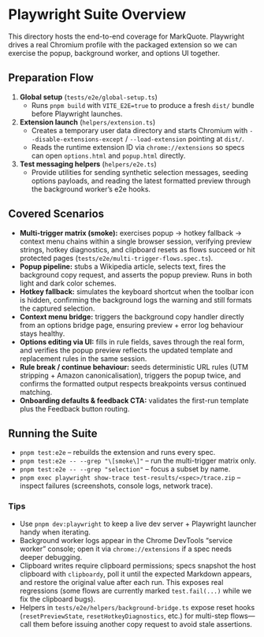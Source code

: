 <!-- markdownlint-disable MD013 -->

# Playwright Suite Overview

This directory hosts the end-to-end coverage for MarkQuote. Playwright drives a real Chromium profile with the packaged extension so we can exercise the popup, background worker, and options UI together.

## Preparation Flow

1. **Global setup** (`tests/e2e/global-setup.ts`)
   - Runs `pnpm build` with `VITE_E2E=true` to produce a fresh `dist/` bundle before Playwright launches.
2. **Extension launch** (`helpers/extension.ts`)
   - Creates a temporary user data directory and starts Chromium with `--disable-extensions-except` / `--load-extension` pointing at `dist/`.
   - Reads the runtime extension ID via `chrome://extensions` so specs can open `options.html` and `popup.html` directly.
3. **Test messaging helpers** (`helpers/e2e.ts`)
   - Provide utilities for sending synthetic selection messages, seeding options payloads, and reading the latest formatted preview through the background worker’s e2e hooks.

## Covered Scenarios

- **Multi-trigger matrix (smoke):** exercises popup → hotkey fallback → context menu chains within a single browser session, verifying preview strings, hotkey diagnostics, and clipboard resets as flows succeed or hit protected pages (`tests/e2e/multi-trigger-flows.spec.ts`).
- **Popup pipeline:** stubs a Wikipedia article, selects text, fires the background copy request, and asserts the popup preview. Runs in both light and dark color schemes.
- **Hotkey fallback:** simulates the keyboard shortcut when the toolbar icon is hidden, confirming the background logs the warning and still formats the captured selection.
- **Context menu bridge:** triggers the background copy handler directly from an options bridge page, ensuring preview + error log behaviour stays healthy.
- **Options editing via UI:** fills in rule fields, saves through the real form, and verifies the popup preview reflects the updated template and replacement rules in the same session.
- **Rule break / continue behaviour:** seeds deterministic URL rules (UTM stripping + Amazon canonicalisation), triggers the popup twice, and confirms the formatted output respects breakpoints versus continued matching.
- **Onboarding defaults & feedback CTA:** validates the first-run template plus the Feedback button routing.

## Running the Suite

- `pnpm test:e2e` – rebuilds the extension and runs every spec.
- `pnpm test:e2e -- --grep "\[smoke\]"` – run the multi-trigger matrix only.
- `pnpm test:e2e -- --grep "selection"` – focus a subset by name.
- `pnpm exec playwright show-trace test-results/<spec>/trace.zip` – inspect failures (screenshots, console logs, network trace).

### Tips

- Use `pnpm dev:playwright` to keep a live dev server + Playwright launcher handy when iterating.
- Background worker logs appear in the Chrome DevTools “service worker” console; open it via `chrome://extensions` if a spec needs deeper debugging.
- Clipboard writes require clipboard permissions; specs snapshot the host clipboard with `clipboardy`, poll it until the expected Markdown appears, and restore the original value after each run. This exposes real regressions (some flows are currently marked `test.fail(...)` while we fix the clipboard bugs).
- Helpers in `tests/e2e/helpers/background-bridge.ts` expose reset hooks (`resetPreviewState`, `resetHotkeyDiagnostics`, etc.) for multi-step flows—call them before issuing another copy request to avoid stale assertions.
